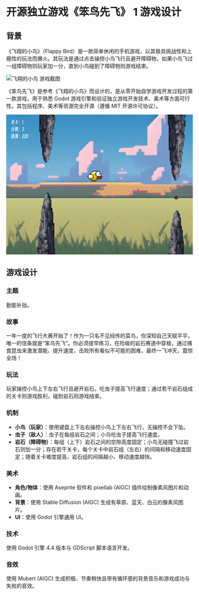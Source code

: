 # 开源独立游戏《笨鸟先飞》 1 游戏设计

## 背景

《飞翔的小鸟》（Flappy Bird）是一款简单休闲的手机游戏，以其极具挑战性和上瘾性的玩法而爆火。其玩法是通过点击操控小鸟飞行且避开障碍物，如果小鸟飞过一组障碍物则玩家加一分，直到小鸟碰到了障碍物则游戏结束。

![飞翔的小鸟 游戏截图](https://upload.wikimedia.org/wikipedia/zh/d/d4/Flappy_Bird_Screenshot.png)

《笨鸟先飞》是参考《飞翔的小鸟》而设计的，是从零开始自学游戏开发过程的第一款游戏，用于熟悉 Godot 游戏引擎和验证独立游戏开发技术、美术等方面可行性。其包括程序、美术等资源完全开源（遵循 MIT 开源许可协议）。

![《笨鸟先飞》截图](./pictures/《笨鸟先飞》截图.png)

## 游戏设计

### 主题
勤能补拙。

### 故事
一年一度的飞行大赛开始了！作为一只名不见经传的菜鸟，你深知自己天赋平平，唯一的信条就是“笨鸟先飞”。你必须提早练习，在险峻的岩石赛道中穿梭，通过捕食昆虫来激发潜能、提升速度，击败所有看似不可能的困难，最终一飞冲天，震惊全场！

### 玩法
玩家操控小鸟上下左右飞行且避开岩石，吃虫子提高飞行速度；通过若干岩石组成的关卡则游戏胜利，碰到岩石则游戏结束。

### 机制
* **小鸟（玩家）**：使用键盘上下左右操控小鸟上下左右飞行，无操控不会下坠。
* **虫子（敌人）**：虫子在每组岩石之间；小鸟吃虫子提高飞行速度。
* **岩石（障碍物）**：每组（上下）岩石之间的空隙高度固定；小鸟无碰撞飞过岩石则加一分；存在若干关卡，每个关卡中岩石组（左右）的间隔和移动速度固定；随着关卡难度提高，岩石组的间隔越小、移动速度越快。

### 美术
* **角色/物体**：使用 Aseprite 软件和 pixellab (AIGC) 插件绘制像素风图片和动画。
* **背景**：使用 Stable Diffusion (AIGC) 生成有草原、蓝天、白云的像素风图片。
* **UI**：使用 Godot 引擎通用 UI。

### 技术
使用 Godot 引擎 4.4 版本与 GDScript 脚本语言开发。

### 音效
使用 Mubert (AIGC) 生成积极、节奏稍快且带有循环感的背景音乐和游戏成功与失败的音效。